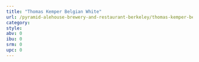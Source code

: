 ```yaml
---
title: "Thomas Kemper Belgian White"
url: /pyramid-alehouse-brewery-and-restaurant-berkeley/thomas-kemper-belgian-white/
category: 
style: 
abv: 0
ibu: 0
srm: 0
upc: 0
---
```


